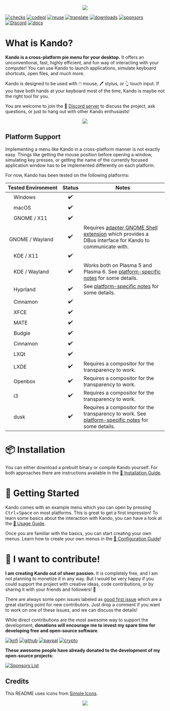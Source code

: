 <!--
SPDX-FileCopyrightText: Simon Schneegans <code@simonschneegans.de>
SPDX-License-Identifier: CC-BY-4.0
-->

<p align="center">
  <a href="https://www.youtube.com/watch?v=vOE7EAlPUwE"><img src="docs/img/video.jpg" /></a>
</p>

[![checks](https://github.com/kando-menu/kando/workflows/Checks/badge.svg?branch=main)](https://github.com/kando-menu/kando/actions)
[![codeql](https://github.com/kando-menu/kando/workflows/CodeQL/badge.svg)](https://github.com/kando-menu/kando/actions)
[![reuse](https://api.reuse.software/badge/github.com/kando-menu/kando)](https://api.reuse.software/info/github.com/kando-menu/kando)
[![translate](https://hosted.weblate.org/widget/kando/svg-badge.svg)](https://hosted.weblate.org/engage/kando/)
[![downloads](https://img.shields.io/github/downloads/kando-menu/kando/total?label=Downloads)](https://github.com/kando-menu/kando/releases)
[![sponsors](https://gist.githubusercontent.com/Schneegans/2d06edf0937c480951feb86b9e719304/raw/weekly.svg)](https://schneegans.github.io/sponsors/)
[![Discord](https://img.shields.io/discord/1124300911574003732?logo=discord&label=Discord&color=%235865f2)](https://discord.gg/hZwbVSDkhy)
[![docs](https://img.shields.io/badge/Documentation-online-purple.svg?labelColor=303030)](docs/README.md)

# What is Kando?

**Kando is a cross-platform pie menu for your desktop.** It offers an unconventional, fast, highly efficient, and fun way of interacting with your computer! You can use Kando to launch applications, simulate keyboard shortcuts, open files, and much more. 

Kando is designed to be used with 🖱️ mouse, 🖊️ stylus, or 👆 touch input. If you have both hands at your keyboard most of the time, Kando is maybe not the right tool for you.

You are welcome to join the 💬 [Discord server](https://discord.gg/hZwbVSDkhy) to discuss the project, ask questions, or just to hang out with other Kando enthusiasts!

<p align="center">
  <img src="docs/img/kando.gif"/>
</p>


## Platform Support

Implementing a menu like Kando in a cross-platform manner is not exactly easy.
Things like getting the mouse position before opening a window, simulating key presses, or getting the name of the currently focused application window has to be implemented differently on each platform.

For now, Kando has been tested on the following platforms:

Tested Environment | Status | Notes
:-- | :---: | ---
<img height="14" width="14" src="https://upload.wikimedia.org/wikipedia/commons/c/c4/Windows_logo_-_2021_%28Black%29.svg" /> Windows | :heavy_check_mark: |
<img height="14" width="14" src="https://cdn.simpleicons.org/apple" /> macOS | :heavy_check_mark: |
<img height="14" width="14" src="https://cdn.simpleicons.org/linux/black" /> GNOME / X11 | :heavy_check_mark: |
<img height="14" width="14" src="https://cdn.simpleicons.org/linux/black" /> GNOME / Wayland | :heavy_check_mark: | Requires [adapter GNOME Shell extension](https://github.com/kando-menu/gnome-shell-integration) which provides a DBus interface for Kando to communicate with.
<img height="14" width="14" src="https://cdn.simpleicons.org/linux/black" /> KDE / X11 | :heavy_check_mark: |
<img height="14" width="14" src="https://cdn.simpleicons.org/linux/black" /> KDE / Wayland | :heavy_check_mark: | Works both on Plasma 5 and Plasma 6. See [platform-specific notes](docs/installing.md#platform-specific-notes) for some details.
<img height="14" width="14" src="https://cdn.simpleicons.org/linux/black" /> Hyprland | :heavy_check_mark: | See [platform-specific notes](docs/installing.md#platform-specific-notes) for some details.
<img height="14" width="14" src="https://cdn.simpleicons.org/linux/black" /> Cinnamon | :heavy_check_mark: |
<img height="14" width="14" src="https://cdn.simpleicons.org/linux/black" /> XFCE | :heavy_check_mark: |
<img height="14" width="14" src="https://cdn.simpleicons.org/linux/black" /> MATE | :heavy_check_mark: |
<img height="14" width="14" src="https://cdn.simpleicons.org/linux/black" /> Budgie | :heavy_check_mark: |
<img height="14" width="14" src="https://cdn.simpleicons.org/linux/black" /> Cinnamon | :heavy_check_mark: |
<img height="14" width="14" src="https://cdn.simpleicons.org/linux/black" /> LXQt | :heavy_check_mark: |
<img height="14" width="14" src="https://cdn.simpleicons.org/linux/black" /> LXDE | :heavy_check_mark: | Requires a compositor for the transparency to work.
<img height="14" width="14" src="https://cdn.simpleicons.org/linux/black" /> Openbox | :heavy_check_mark: | Requires a compositor for the transparency to work.
<img height="14" width="14" src="https://cdn.simpleicons.org/linux/black" /> i3 | :heavy_check_mark: | Requires a compositor for the transparency to work.
<img height="14" width="14" src="https://cdn.simpleicons.org/linux/black" /> dusk | :heavy_check_mark: | Requires a compositor for the transparency to work. See [platform-specific notes](docs/installing.md#platform-specific-notes) for some details.


# :package: Installation

You can either download a prebuilt binary or compile Kando yourself.
For both approaches there are instructions available in the [:memo: Installation Guide](docs/installing.md).

# :rocket: Getting Started

Kando comes with an example menu which you can open by pressing <kbd>Ctrl</kbd>+<kbd>Space</kbd> on most platforms.
This is great to get a first impression!
To learn some basics about the interaction with Kando, you can have a look at the [:memo: Usage Guide](docs/usage.md).

Once you are familiar with the basics, you can start creating your own menus.
Learn how to create your own menus in the [:memo: Configuration Guide](docs/configuring.md)!

# :revolving_hearts: I want to contribute!

**I am creating Kando out of sheer passion.** It is completely free, and I am not planning to monetize it in any way.
But I would be very happy if you could support the project with creative ideas, code contributions, or by sharing it with your friends and followers! 💖

There are always some open issues labeled as [good first issue](https://github.com/kando-menu/kando/issues?q=is%3Aissue+is%3Aopen+label%3A%22good+first+issue%22) which are a great starting point for new contributors.
Just drop a comment if you want to work on one of these issues, and we can discuss the details!

While direct contributions are the most awesome way to support the development, **donations will encourage me to invest my spare time for developing free and open-source software**.

[![kofi](https://img.shields.io/badge/Donate-on_Ko--fi-ff5e5b?logo=ko-fi)](https://ko-fi.com/schneegans)
[![github](https://img.shields.io/badge/Donate-on_GitHub-purple?logo=github)](https://github.com/sponsors/Schneegans)
[![paypal](https://img.shields.io/badge/Donate-on_PayPal-009cde?logo=paypal)](https://www.paypal.com/donate/?hosted_button_id=3F7UFL8KLVPXE)
[![crypto](https://img.shields.io/badge/Donate-some_Crypto-f7931a?logo=bitcoin)](https://schneegans.cb.id)


**These awesome people have already donated to the development of my open-source projects:**

<a href="https://schneegans.github.io/sponsors/">
  <picture>
    <source media="(prefers-color-scheme: dark)" srcset="https://schneegans.github.io/sponsors/sponsors_dark_small.svg">
    <img alt="Sponsors List" src="https://schneegans.github.io/sponsors/sponsors_light_small.svg#gh-light-mode-only">
  </picture>
</a>

## Credits

This README uses icons from [Simple Icons](https://simpleicons.org/).

<p align="center"><img src ="docs/img/hr.svg" /></p>
